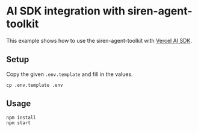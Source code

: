 # AI SDK integration with siren-agent-toolkit
    
This example shows how to use the siren-agent-toolkit with [Vercel AI SDK](https://github.com/vercel/ai).

## Setup

Copy the given `.env.template` and fill in the values.

```
cp .env.template .env
```

## Usage

```
npm install
npm start
```
